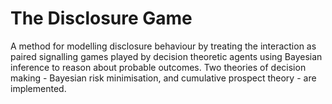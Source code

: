 The Disclosure Game
===============
A method for modelling disclosure behaviour
by treating the interaction as paired signalling games played by decision
theoretic agents using Bayesian inference to reason about probable outcomes.
Two theories of decision making - Bayesian risk
minimisation, and cumulative prospect theory - are implemented.
